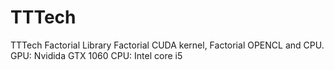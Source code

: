 # TTTech
TTTech Factorial Library 
Factorial CUDA kernel,  Factorial OPENCL and CPU.
GPU: Nvidida GTX 1060
CPU: Intel core i5
